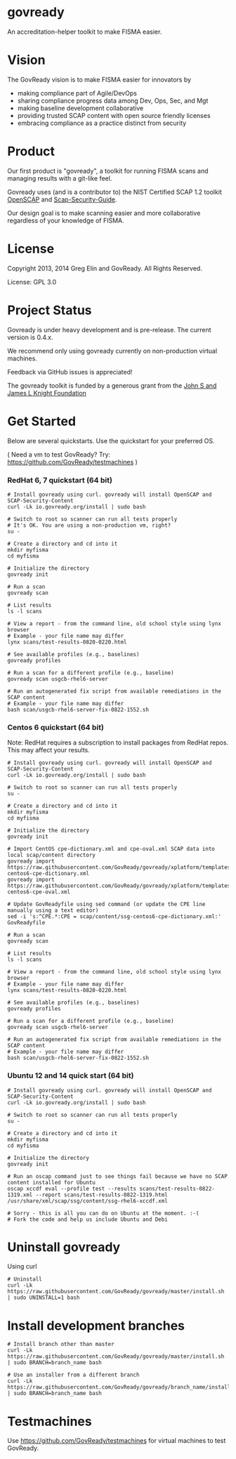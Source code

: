 govready
========

An accreditation-helper toolkit to make FISMA easier.

# Vision 
The GovReady vision is to make FISMA easier for innovators by

- making compliance part of Agile/DevOps
- sharing compliance progress data among Dev, Ops, Sec, and Mgt
- making baseline development collaborative
- providing trusted SCAP content with open source friendly licenses
- embracing compliance as a practice distinct from security


# Product
Our first product is "govready", a toolkit for running FISMA scans and managing results with a git-like feel. 

Govready uses (and is a contributor to) the NIST Certified SCAP 1.2 toolkit [OpenSCAP](https://github.com/OpenSCAP/openscap) and [Scap-Security-Guide](https://github.com/OpenSCAP/scap-security-guide). 

Our design goal is to make scanning easier and more collaborative regardless of your knowledge of FISMA.

# License
Copyright 2013, 2014 Greg Elin and GovReady. All Rights Reserved.

License: GPL 3.0

# Project Status
Govready is under heavy development and is pre-release. The current version is 0.4.x.

We recommend only using govready currently on non-production virtual machines. 

Feedback via GitHub issues is appreciated!

The govready toolkit is funded by a generous grant from the [John S and James L Knight Foundation](http://www.knightfoundation.org/grants/201345714/)

# Get Started

Below are several quickstarts. Use the quickstart for your preferred OS.

( Need a vm to test GovReady? Try: https://github.com/GovReady/testmachines )

### RedHat 6, 7 quickstart (64 bit)

```
# Install govready using curl. govready will install OpenSCAP and SCAP-Security-Content
curl -Lk io.govready.org/install | sudo bash

# Switch to root so scanner can run all tests properly
# It's OK. You are using a non-production vm, right?
su - 

# Create a directory and cd into it
mkdir myfisma
cd myfisma

# Initialize the directory
govready init

# Run a scan
govready scan

# List results
ls -l scans

# View a report - from the command line, old school style using lynx browser
# Example - your file name may differ
lynx scans/test-results-0820-0220.html

# See available profiles (e.g., baselines)
govready profiles

# Run a scan for a different profile (e.g., baseline)
govready scan usgcb-rhel6-server

# Run an autogenerated fix script from available remediations in the SCAP content
# Example - your file name may differ
bash scan/usgcb-rhel6-server-fix-0822-1552.sh

```

### Centos 6 quickstart (64 bit)
Note: RedHat requires a subscription to install packages from RedHat repos. This may affect your results.

```
# Install govready using curl. govready will install OpenSCAP and SCAP-Security-Content
curl -Lk io.govready.org/install | sudo bash

# Switch to root so scanner can run all tests properly
su - 

# Create a directory and cd into it
mkdir myfisma
cd myfisma

# Initialize the directory
govready init

# Import CentOS cpe-dictionary.xml and cpe-oval.xml SCAP data into local scap/content directory
govready import https://raw.githubusercontent.com/GovReady/govready/xplatform/templates/ssg-centos6-cpe-dictionary.xml
govready import https://raw.githubusercontent.com/GovReady/govready/xplatform/templates/ssg-centos6-cpe-oval.xml

# Update GovReadyfile using sed command (or update the CPE line manually using a text editor)
sed -i 's:^CPE.*:CPE = scap/content/ssg-centos6-cpe-dictionary.xml:' GovReadyfile

# Run a scan
govready scan

# List results
ls -l scans

# View a report - from the command line, old school style using lynx browser
# Example - your file name may differ
lynx scans/test-results-0820-0220.html

# See available profiles (e.g., baselines)
govready profiles

# Run a scan for a different profile (e.g., baseline)
govready scan usgcb-rhel6-server

# Run an autogenerated fix script from available remediations in the SCAP content
# Example - your file name may differ
bash scan/usgcb-rhel6-server-fix-0822-1552.sh

```

### Ubuntu 12 and 14 quick start (64 bit)

```
# Install govready using curl. govready will install OpenSCAP and SCAP-Security-Content
curl -Lk io.govready.org/install | sudo bash

# Switch to root so scanner can run all tests properly
su - 

# Create a directory and cd into it
mkdir myfisma
cd myfisma

# Initialize the directory
govready init

# Run an oscap command just to see things fail because we have no SCAP content installed for Ubuntu
oscap xccdf eval --profile test --results scans/test-results-0822-1319.xml --report scans/test-results-0822-1319.html  /usr/share/xml/scap/ssg/content/ssg-rhel6-xccdf.xml

# Sorry - this is all you can do on Ubuntu at the moment. :-(
# Fork the code and help us include Ubuntu and Debi

```


# Uninstall govready

Using curl
```
# Uninstall
curl -Lk https://raw.githubusercontent.com/GovReady/govready/master/install.sh | sudo UNINSTALL=1 bash
```

# Install development branches
```
# Install branch other than master
curl -Lk https://raw.githubusercontent.com/GovReady/govready/master/install.sh | sudo BRANCH=branch_name bash

# Use an installer from a different branch
curl -Lk https://raw.githubusercontent.com/GovReady/govready/branch_name/install.sh | sudo BRANCH=branch_name bash
```


# Testmachines 
Use https://github.com/GovReady/testmachines for virtual machines to test GovReady.
